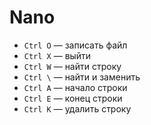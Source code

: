 # Nano

- `Ctrl O` — записать файл
- `Ctrl X` — выйти
- `Ctrl W` — найти строку
- `Ctrl \` — найти и заменить
- `Ctrl A` — начало строки
- `Ctrl E` — конец строки
- `Ctrl K` — удалить строку
